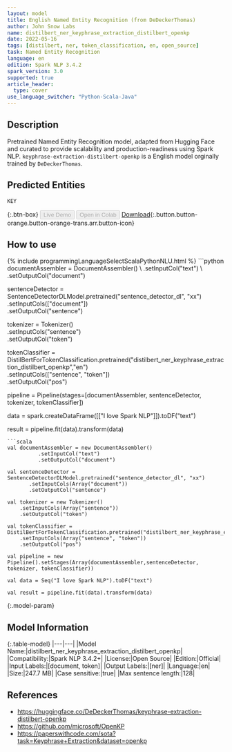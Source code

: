 ```yaml
---
layout: model
title: English Named Entity Recognition (from DeDeckerThomas)
author: John Snow Labs
name: distilbert_ner_keyphrase_extraction_distilbert_openkp
date: 2022-05-16
tags: [distilbert, ner, token_classification, en, open_source]
task: Named Entity Recognition
language: en
edition: Spark NLP 3.4.2
spark_version: 3.0
supported: true
article_header:
  type: cover
use_language_switcher: "Python-Scala-Java"
---
```


## Description

Pretrained Named Entity Recognition model, adapted from Hugging Face and curated to provide scalability and production-readiness using Spark NLP. `keyphrase-extraction-distilbert-openkp` is a English model orginally trained by `DeDeckerThomas`.

## Predicted Entities

`KEY`

{:.btn-box}
<button class="button button-orange" disabled>Live Demo</button>
<button class="button button-orange" disabled>Open in Colab</button>
[Download](https://s3.amazonaws.com/auxdata.johnsnowlabs.com/public/models/distilbert_ner_keyphrase_extraction_distilbert_openkp_en_3.4.2_3.0_1652721945024.zip){:.button.button-orange.button-orange-trans.arr.button-icon}

## How to use



<div class="tabs-box" markdown="1">
{% include programmingLanguageSelectScalaPythonNLU.html %}
```python
documentAssembler = DocumentAssembler() \
        .setInputCol("text") \
        .setOutputCol("document")

sentenceDetector = SentenceDetectorDLModel.pretrained("sentence_detector_dl", "xx")\
       .setInputCols(["document"])\
       .setOutputCol("sentence")

tokenizer = Tokenizer() \
    .setInputCols("sentence") \
    .setOutputCol("token")

tokenClassifier = DistilBertForTokenClassification.pretrained("distilbert_ner_keyphrase_extraction_distilbert_openkp","en") \
    .setInputCols(["sentence", "token"]) \
    .setOutputCol("pos")

pipeline = Pipeline(stages=[documentAssembler, sentenceDetector, tokenizer, tokenClassifier])

data = spark.createDataFrame([["I love Spark NLP"]]).toDF("text")

result = pipeline.fit(data).transform(data)
```
```scala
val documentAssembler = new DocumentAssembler() 
          .setInputCol("text") 
          .setOutputCol("document")

val sentenceDetector = SentenceDetectorDLModel.pretrained("sentence_detector_dl", "xx")
       .setInputCols(Array("document"))
       .setOutputCol("sentence")

val tokenizer = new Tokenizer() 
    .setInputCols(Array("sentence"))
    .setOutputCol("token")

val tokenClassifier = DistilBertForTokenClassification.pretrained("distilbert_ner_keyphrase_extraction_distilbert_openkp","en") 
    .setInputCols(Array("sentence", "token")) 
    .setOutputCol("pos")

val pipeline = new Pipeline().setStages(Array(documentAssembler,sentenceDetector, tokenizer, tokenClassifier))

val data = Seq("I love Spark NLP").toDF("text")

val result = pipeline.fit(data).transform(data)
```
</div>

{:.model-param}
## Model Information

{:.table-model}
|---|---|
|Model Name:|distilbert_ner_keyphrase_extraction_distilbert_openkp|
|Compatibility:|Spark NLP 3.4.2+|
|License:|Open Source|
|Edition:|Official|
|Input Labels:|[document, token]|
|Output Labels:|[ner]|
|Language:|en|
|Size:|247.7 MB|
|Case sensitive:|true|
|Max sentence length:|128|

## References

- https://huggingface.co/DeDeckerThomas/keyphrase-extraction-distilbert-openkp
- https://github.com/microsoft/OpenKP
- https://paperswithcode.com/sota?task=Keyphrase+Extraction&dataset=openkp
